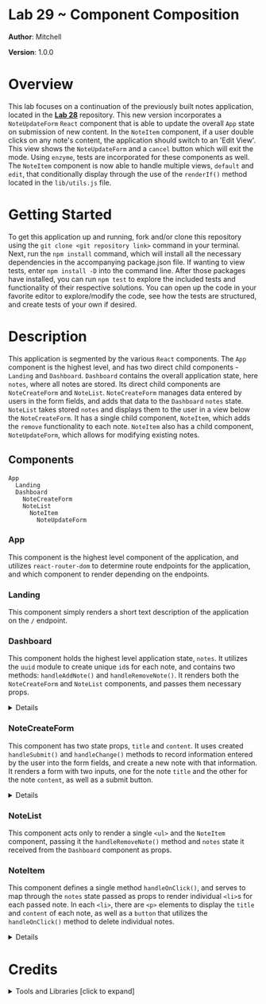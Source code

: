 # Lab 29 ~ Component Composition

**Author**: Mitchell

**Version**: 1.0.0

# Overview
This lab focuses on a continuation of the previously built notes application, located in the **[Lab 28](https://github.com/futurebound/28-routing-and-testing/tree/master/lab-mitchell)** repository. This new version incorporates a `NoteUpdateForm` `React` component that is able to update the overall `App` state on submission of new content. In the `NoteItem` component, if a user double clicks on any note's content, the application should switch to an 'Edit View'. This view shows the `NoteUpdateForm` and a `cancel` button which will exit the mode. Using `enzyme`, tests are incorporated for these components as well. The `NoteItem` component is now able to handle multiple views, `default` and `edit`, that conditionally display through the use of the `renderIf()` method located in the `lib/utils.js` file.

# Getting Started
To get this application up and running, fork and/or clone this repository using the `git clone <git repository link>` command in your terminal. Next, run the `npm install` command, which will install all the necessary dependencies in the accompanying package.json file. If wanting to view tests, enter `npm install -D` into the command line. After those packages have installed, you can run `npm test` to explore the included tests and functionality of their respective solutions. You can open up the code in your favorite editor to explore/modify the code, see how the tests are structured, and create tests of your own if desired.

# Description
This application is segmented by the various `React` components. The `App` component is the highest level, and has two direct child components - `Landing` and `Dashboard`. `Dashboard` contains the overall application state, here `notes`, where all notes are stored. Its direct child components are `NoteCreateForm` and `NoteList`. `NoteCreateForm` manages data entered by users in the form fields, and adds that data to the `Dashboard` `notes` state. `NoteList` takes stored `notes` and displays them to the user in a view below the `NoteCreateForm`. It has a single child component, `NoteItem`, which adds the `remove` functionality to each note. `NoteItem` also has a child component, `NoteUpdateForm`, which allows for modifying existing notes.
## Components
```
App
  Landing
  Dashboard
    NoteCreateForm
    NoteList
      NoteItem
        NoteUpdateForm
```
### App
This component is the highest level component of the application, and utilizes `react-router-dom` to determine route endpoints for the application, and which component to render depending on the endpoints.

### Landing
This component simply renders a short text description of the application on the `/` endpoint.

### Dashboard
This component holds the highest level application state, `notes`. It utilizes the `uuid` module to create unique `id`s for each note, and contains two methods: `handleAddNote()` and `handleRemoveNote()`. It renders both the `NoteCreateForm` and `NoteList` components, and passes them necessary props.
**<details>**
  <summary>Details</summary>
  
  * **`handleAddNote()`** Expects a single `note` argument and assigns `createdOn`, `id`, `editing`, and `completed` properties to the new note. It then saves this note using the `setState()` method to the `notes` state.
  * **`handleRemoveNote()`** Expects a single `event` argument and creates a temporary `id` variable, assigned the value of the `id` of the target note on a click event, and calls the `setState()` method with a `notes` state with the target `id` filtered out.
</details>

### NoteCreateForm
This component has two state props, `title` and `content`. It uses created `handleSubmit()` and `handleChange()` methods to record information entered by the user into the form fields, and create a new note with that information. It renders a form with two inputs, one for the note `title` and the other for the note `content`, as well as a submit button.
**<details>**
  <summary>Details</summary>
  
  * **`handleSubmit()`** Expects a single `event` argument, triggered by a submit button click by a user. It prevents the default action of that event, and calls the `handleAddNote()` method passed as props by the `Dashboard` component. It then calls `setState()` to reset its state to nothing for the next submission.
  * **`handleChange()`** Expects a single `event` argument, and utilizes deconstruction with the `setState()` method to update whichever form field had information entered to it.
</details>

### NoteList
This component acts only to render a single `<ul>` and the `NoteItem` component, passing it the `handleRemoveNote()` method and `notes` state it received from the `Dashboard` component as props.

### NoteItem
This component defines a single method `handleOnClick()`, and serves to map through the `notes` state passed as props to render individual `<li>`s for each passed note. In each `<li>`, there are `<p>` elements to display the `title` and `content` of each note, as well as a `button` that utilizes the `handleOnClick()` method to delete individual notes.

**<details>**
  <summary>Details</summary>
  
  * **`handleOnClick()`** Expects a single `event` argument, and calls the `handleRemoveNote()` method passed as props with the given event argument.
</details>

# Credits 
**<details>**
  <summary>Tools and Libraries [click to expand]</summary>

  * [Babel Core](https://www.npmjs.com/package/babel-core) ~ npmjs.com/package/babel-core
  * [Babel Loader](https://www.npmjs.com/package/babel-loader) ~ npmjs.com/package/babel-loader
  * [Babel Plugin Transform Object Rest Spread](https://www.npmjs.com/package/babel-plugin-transform-object-rest-spread) ~  npmjs.com/package/babel-plugin-transform-object-rest-spread
  * [Babel Preset Env](https://www.npmjs.com/package/babel-preset-env) ~ npmjs.com/package/babel-preset-env
  * [Babel Preset React](https://www.npmjs.com/package/babel-preset-react) ~ npmjs.com/package/babel-preset-react
  * [CSS Loader](https://www.npmjs.com/package/css-loader) ~ npmjs.com/package/css-loader 
  * [ESLint](https://www.npmjs.com/package/eslint) ~ npmjs.com/package/eslint
  * [Enzyme](https://www.npmjs.com/package/enzyme) ~ npmjs.com/package/enzyme
  * [Enzyme Adapter React 16](https://www.npmjs.com/package/enzyme-adapter-react-16) ~ npmjs.com/package/enzyme-adapter-react-16
  * [Extract Text Webpack Plugin](https://www.npmjs.com/package/extract-text-webpack-plugin) ~ npmjs.com/package/extract-text-webpack-plugin
  * [HTML Webpack Plugin](https://www.npmjs.com/package/html-webpack-plugin) ~ npmjs.com/package/html-webpack-plugin
  * [Jest](https://facebook.github.io/jest/) ~ facebook.github.io/jest/
  * [Node SASS](https://www.npmjs.com/package/node-sass) ~ npmjs.com/package/node-sass
  * [React](https://www.npmjs.com/package/react) ~ npmjs.com/package/react
  * [React DOM](https://www.npmjs.com/package/react-dom) ~ npmjs.com/package/react-dom
  * [SASS Loader](https://www.npmjs.com/package/sass-loader) ~ npmjs.com/package/sass-loader
  * [UUID](https://www.npmjs.com/package/uuid) ~ npmjs.com/package/uuid
  * [Webpack](https://www.npmjs.com/package/webpack) ~ npmjs.com/package/webpack
  * [Webpack Dev Server](https://www.npmjs.com/package/webpack-dev-server) ~ npmjs.com/package/webpack-dev-server
</details>